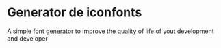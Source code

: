 # Generator de iconfonts

A simple font generator to improve the quality of life of yout development and
developer